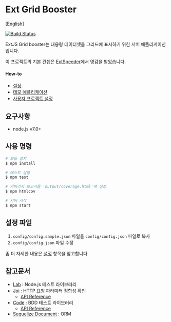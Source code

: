# Ext Grid Booster
[[English](README.md)]

[![Build Status](https://travis-ci.org/lechuckroh/ext-grid-booster.svg?branch=master)](https://travis-ci.org/lechuckroh/ext-grid-booster)

ExtJS Grid booster는 대용량 데이터셋을 그리드에 표시하기 위한 서버 애플리케이션입니다.

이 프로젝트의 기본 컨셉은 [ExtSpeeder](http://www.extspeeder.com/)에서 영감을 받았습니다.

#### How-to
* [설정](docs/configuration_ko.md)
* [데모 애플리케이션](docs/demoapp_ko.md)
* [사용자 프로젝트 설정](docs/customization_ko.md)

## 요구사항
* node.js v7.0+

## 사용 명령

```bash
# 모듈 설치
$ npm install

# 테스트 실행
$ npm test

# 커버리지 보고서를 'output/coverage.html'에 생성
$ npm htmlcov

# 서버 시작
$ npm start
```

## 설정 파일
1. `config/config.sample.json` 파일을 `config/config.json` 파일로 복사
2. `config/config.json` 파일 수정

좀 더 자세한 내용은 [설정](docs/configuration_ko.md) 항목을 참고합니다.

## 참고문서
* [Lab](https://github.com/hapijs/lab) : Node.js 테스트 라이브러리
* [Joi](https://github.com/hapijs/joi) : HTTP 요청 파라미터 정합성 확인
    * [API Reference](https://github.com/hapijs/joi/blob/master/API.md)
* [Code](https://github.com/hapijs/code) : BDD 테스트 라이브러리
    * [API Reference](https://github.com/hapijs/code/blob/master/API.md)
* [Sequelize Document](http://docs.sequelizejs.com/en/latest/) : ORM
